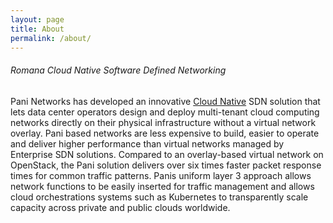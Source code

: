 ```yaml
---
layout: page
title: About
permalink: /about/
---
```

###### Romana Cloud Native Software Defined Networking
Pani Networks has developed an innovative [Cloud Native](https://cncf.io/) SDN solution that lets data center operators design and deploy multi-tenant cloud computing networks directly on their physical infrastructure without a virtual network overlay. Pani based networks are less expensive to build, easier to operate and deliver higher performance than virtual networks managed by Enterprise SDN solutions. Compared to an overlay-based virtual network on OpenStack, the Pani solution delivers over six times faster packet response times for common traffic patterns.  Panis uniform layer 3 approach allows network functions to be easily inserted for traffic management and allows cloud orchestrations systems such as Kubernetes to transparently scale capacity across private and public clouds worldwide.

